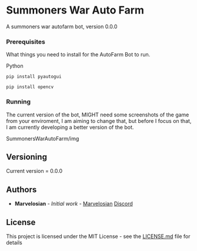 # Summoners War Auto Farm

A summoners war autofarm bot, version 0.0.0

### Prerequisites

What things you need to install for the AutoFarm Bot to run.

Python 

```
pip install pyautogui
```
```
pip install opencv
```

### Running

The current version of the bot, MIGHT need some screenshots of the game from your enviroment, I am aiming to change that, but before I focus on that, I am currently developing a better version of the bot.

SummonersWarAutoFarm/img


## Versioning
Current version = 0.0.0

## Authors

* **Marvelosian** - *Initial work* - [Marvelosian](https://github.com/Marvelosian)
[Discord](https://discordapp.com/users/679815168372244480)

## License

This project is licensed under the MIT License - see the [LICENSE.md](LICENSE.md) file for details
